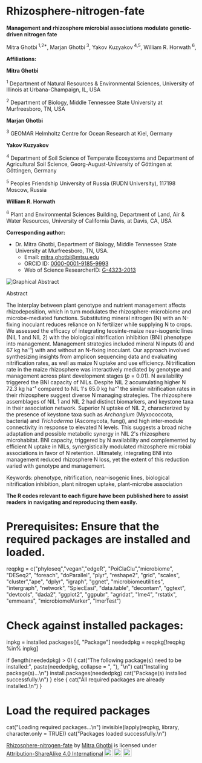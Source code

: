 # Rhizosphere-nitrogen-fate

**Management and rhizosphere microbial associations modulate genetic-driven nitrogen fate**

Mitra Ghotbi<sup> 1,2*</sup>, Marjan Ghotbi<sup> 3</sup>, Yakov Kuzyakov<sup> 4,5</sup>, William R. Horwath<sup> 6</sup>,

**Affiliations:**

**Mitra Ghotbi**

<sup>1</sup> Department of Natural Resources & Environmental Sciences, University of Illinois at Urbana-Champaign, IL, USA

<sup>2</sup> Department of Biology, Middle Tennessee State University at Murfreesboro, TN, USA


**Marjan Ghotbi**

<sup>3</sup> GEOMAR Helmholtz Centre for Ocean Research at Kiel, Germany


**Yakov Kuzyakov**

<sup>4</sup> Department of Soil Science of Temperate Ecosystems and Department of Agricultural Soil Science, Georg-August-University of Göttingen at Göttingen, Germany


<sup>5</sup> Peoples Friendship University of Russia (RUDN University), 117198 Moscow, Russia

**William R. Horwath**

<sup>6</sup> Plant and Environmental Sciences Building, Department of Land, Air & Water Resources, University of California Davis, at Davis, CA, USA


**Corresponding author:**
- Dr. Mitra Ghotbi, Department of Biology, Middle Tennessee State University at Murfreesboro, TN, USA.
  - Email: mitra.ghotbi@mtsu.edu
  - ORCID ID: [0000-0001-9185-9993](https://orcid.org/0000-0001-9185-9993)
  - Web of Science ResearcherID: [G-4323-2013](https://publons.com/researcher/G-4323-2013/)



![Graphical Abstract](https://github.com/mghotbi/Rhizosphere-Nitrogen-Fate/blob/Rhizosphere-nitrogen-fate/GA.3.24.png)



Abstract

The interplay between plant genotype and nutrient management affects rhizodeposition, which in turn modulates the rhizosphere-microbiome and microbe-mediated functions. Substituting mineral nitrogen (N) with an N-fixing inoculant reduces reliance on N fertilizer while supplying N to crops. We assessed the efficacy of integrating teosinte-maize near-isogenic lines (NIL 1 and NIL 2) with the biological nitrification inhibition (BNI) phenotype into management. Management strategies included mineral N inputs (0 and 67 kg ha⁻¹) with and without an N-fixing inoculant. Our approach involved synthesizing insights from amplicon sequencing data and evaluating nitrification rates, as well as maize N uptake and use efficiency. Nitrification rate in the maize rhizosphere was interactively mediated by genotype and management across plant development stages (_p_ = 0.01). N availability triggered the BNI capacity of NILs. Despite NIL 2 accumulating higher N 72.3 kg ha⁻¹ compared to NIL 1's 65.0 kg ha⁻¹ the similar nitrification rates in their rhizosphere suggest diverse N managing strategies. The rhizosphere assemblages of NIL 1 and NIL 2 had distinct biomarkers, and keystone taxa in their association network. Superior N uptake of NIL 2, characterized by the presence of keystone taxa such as _Archangium_ (Myxococcota, bacteria) and _Trichoderma_ (Ascomycota, fungi), and high inter-module connectivity in response to elevated N levels. This suggests a broad niche adaptation and possible metabolic synergy in NIL 2's rhizosphere microhabitat. BNI capacity, triggered by N availability and complemented by efficient N uptake in NILs, synergistically modulated rhizosphere microbial associations in favor of N retention. Ultimately, integrating BNI into management reduced rhizosphere N loss, yet the extent of this reduction varied with genotype and management. 

Keywords: phenotype, nitrification, near-isogenic lines, biological nitrification inhibition, plant nitrogen uptake, plant-microbe association




**The R codes relevant to each figure have been published here to assist readers in navigating and reproducing them easily.**



# Prerequisites: Ensure that the required packages are installed and loaded.



reqpkg = c("phyloseq","vegan","edgeR", "PoiClaClu","microbiome", "DESeq2", "foreach", "doParallel", 
           "plyr", "reshape2", "grid", "scales", "cluster","ape", "dplyr",
           "igraph", "ggnet", "microbiomeutilities", "intergraph", "network", "SpiecEasi",
           "data.table", "decontam", "ggtext", "devtools", "dada2", "ggplot2", "ggpubr",
           "agridat", "lme4", "rstatix", "emmeans", "microbiomeMarker", "lmerTest")

# Check against installed packages:

inpkg = installed.packages()[, "Package"]
neededpkg = reqpkg[!reqpkg %in% inpkg]

if (length(neededpkg) > 0) {
  cat("The following package(s) need to be installed:", paste(neededpkg, collapse = ", "), "\n")
  cat("Installing package(s)...\n")
  install.packages(neededpkg)
  cat("Package(s) installed successfully.\n")
} else {
  cat("All required packages are already installed.\n")
}

# Load the required packages
cat("Loading required packages...\n")
invisible(lapply(reqpkg, library, character.only = TRUE))
cat("Packages loaded successfully.\n")





<p xmlns:cc="http://creativecommons.org/ns#" xmlns:dct="http://purl.org/dc/terms/"><a property="dct:title" rel="cc:attributionURL" href="https://github.com/mghotbi/Rhizosphere-Nitrogen-Fate">Rhizosphere-nitrogen-fate</a> by <a rel="cc:attributionURL dct:creator" property="cc:attributionName" href="https://www.linkedin.com/in/mitra-ghotbi-78b34030/">Mitra Ghotbi</a> is licensed under <a href="http://creativecommons.org/licenses/by-sa/4.0/?ref=chooser-v1" target="_blank" rel="license noopener noreferrer" style="display:inline-block;">Attribution-ShareAlike 4.0 International<img style="height:22px!important;margin-left:3px;vertical-align:text-bottom;" src="https://mirrors.creativecommons.org/presskit/icons/cc.svg?ref=chooser-v1"><img style="height:22px!important;margin-left:3px;vertical-align:text-bottom;" src="https://mirrors.creativecommons.org/presskit/icons/by.svg?ref=chooser-v1"><img style="height:22px!important;margin-left:3px;vertical-align:text-bottom;" src="https://mirrors.creativecommons.org/presskit/icons/sa.svg?ref=chooser-v1"></a></p>
